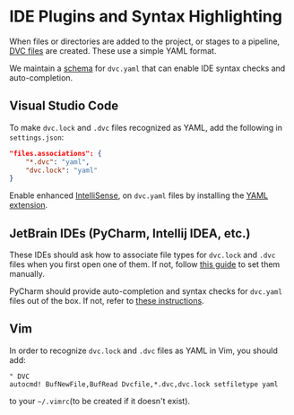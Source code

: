 # IDE Plugins and Syntax Highlighting

When files or directories are added to the project, or stages to a pipeline,
[DVC files](/doc/user-guide/project-structure) are created. These use a simple
YAML format.

We maintain a [schema](https://github.com/iterative/dvcyaml-schema) for
`dvc.yaml` that can enable IDE syntax checks and auto-completion.

## Visual Studio Code

To make `dvc.lock` and `.dvc` files recognized as YAML, add the following in
`settings.json`:

```json
"files.associations": {
    "*.dvc": "yaml",
    "dvc.lock": "yaml"
}
```

Enable enhanced
[IntelliSense](https://code.visualstudio.com/docs/editor/intellisense), on
`dvc.yaml` files by installing the
[YAML extension](https://marketplace.visualstudio.com/items?itemName=redhat.vscode-yaml).

## JetBrain IDEs (PyCharm, Intellij IDEA, etc.)

These IDEs should ask how to associate file types for `dvc.lock` and `.dvc`
files when you first open one of them. If not, follow
[this guide](https://www.jetbrains.com/help/pycharm/creating-and-registering-file-types.html)
to set them manually.

PyCharm should provide auto-completion and syntax checks for `dvc.yaml` files
out of the box. If not, refer to
[these instructions](https://github.com/iterative/dvcyaml-schema).

## Vim

In order to recognize `dvc.lock` and `.dvc` files as YAML in Vim, you should
add:

```vim
" DVC
autocmd! BufNewFile,BufRead Dvcfile,*.dvc,dvc.lock setfiletype yaml
```

to your `~/.vimrc`(to be created if it doesn't exist).
